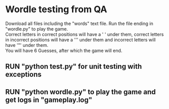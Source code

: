 # Wordle testing from QA

Download all files including the "words" text file. Run the file ending in "wordle.py" to play the game. <br>
Correct letters in correct positions will have a ' ' under them, correct letters in incorrect positions will have a '\'' under them and incorrect letters will have '\"' under them. <br>
You will have 6 Guesses, after which the game will end.

## RUN "python test.py" for unit testing with exceptions
## RUN "python wordle.py" to play the game and get logs in "gameplay.log"
